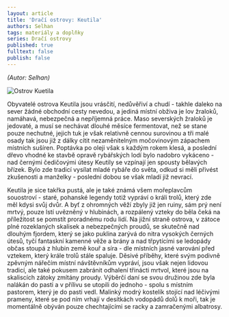 ```yaml
---
layout: article
title: 'Dračí ostrovy: Keutila'
authors: Selhan
tags: materiály a doplňky
series: Dračí ostrovy
published: true
fulltext: false
publish: false
---
```

_(Autor: Selhan)_

![Ostrov Kuetila]({{site.baseurl}}/76/keutila.jpg)

Obyvatelé ostrova Keutila jsou vrásčití, nedůvěřiví a chudí - takhle daleko na sever žádné obchodní cesty nevedou, a jediná místní obživa je lov žraloků, namáhavá, nebezpečná a nepříjemná práce. Maso severských žraloků je jedovaté, a musí se nechávat dlouhé měsíce fermentovat, než se stane pouze nechutné, jejich tuk je však relativně cennou surovinou a tři malé osady tak jsou již z dálky cítit nezaměnitelným močovinovým zápachem místních sušíren. Poptávka po oleji však s každým rokem klesá, a poslední dřevo vhodné ke stavbě opravě rybářských lodí bylo nadobro vykáceno - nad černými čedičovými útesy Keutily se vzpínají jen spousty bělavých břízek. Bylo zde tradicí vysílat mladé rybáře do světa, odkud si měli přivést zkušenosti a manželky - poslední dobou se však mladí již nevrací.

Keutila je sice takřka pustá, ale je také známá všem mořeplavcům souostroví - staré, pohanské legendy totiž vypráví o králi trolů, který zde měl kdysi svůj dvůr. A byť z ohromných věží zbyly již jen ruiny, sám prý není mrtvý, pouze lstí uvězněný v hlubinách, a rozpálený vzteky do běla čeká na příležitost se pomstít proradnému rodu lidí. Na jižní straně ostrova, v zátoce plné rozeklaných skalisek a nebezpečných proudů, se skutečně nad dlouhým fjordem, který se jako puklina zarývá do nitra vysokých černých útesů, tyčí fantaskní kamenné věže a brány a nad třpytícími se ledopády občas stoupá z hlubin země kouř a síra - dle místních jasné varování před vztekem, který krále trolů stále spaluje. Děsivé příběhy, které svým podivně zpěvným nářečím místní návštěvníkům vypráví, jsou však nejen lidovou tradicí, ale také pokusem zabránit odhalení třinácti mrtvol, které jsou na skaliscích zátoky zmítány proudy. Výběrčí daní se svou družinou zde byla nalákán do pasti a v přílivu se utopili do jednoho - spolu s místním pastorem, který je do pasti vedl. Malinký modrý kostelík stojící nad léčivými prameny, které se pod ním vrhají v desítkách vodopádů dolů k moři, tak je momentálně obýván pouze chechtajícími se racky a zamračenými albatrosy.
